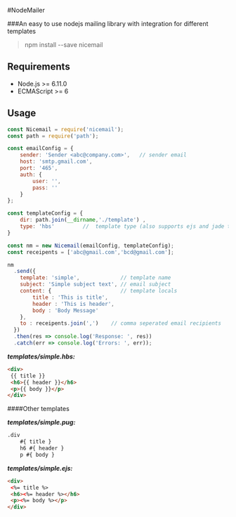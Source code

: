 #NodeMailer


###An easy to use nodejs mailing library with integration for different templates

> npm install --save nicemail

## Requirements
 * Node.js >=  6.11.0
 * ECMAScript >= 6

## Usage

```javascript
const Nicemail = require('nicemail');
const path = require('path');

const emailConfig = {
    sender: 'Sender <abc@company.com>',   // sender email
    host: 'smtp.gmail.com',
    port: '465',
    auth: {
        user: '',
        pass: ''
    }
};

const templateConfig = {
    dir: path.join(__dirname,'./template') ,
    type: 'hbs'         //  template type (also supports ejs and jade templates)
}

const nm = new Nicemail(emailConfig, templateConfig);
const receipents = ['abc@gmail.com','bcd@gmail.com'];

nm
  .send({
    template: 'simple',             // template name
    subject: 'Simple subject text', // email subject
    content: {                      // template locals
        title : 'This is title',
        header : 'This is header',
        body : 'Body Message'
    },
    to : receipents.join(',')    // comma seperated email recipients
  })
  .then(res => console.log('Response: ', res))
  .catch(err => console.log('Errors: ', err));

```

***templates/simple.hbs:***
```html
<div>
 {{ title }}
 <h6>{{ header }}</h6>
 <p>{{ body }}</p>
</div>
```

####Other templates

***templates/simple.pug:***
```html
.div
	#{ title }
	h6 #{ header }
	p #{ body } 
```
***templates/simple.ejs:***
```html
<div>
 <%= title %>
 <h6><%= header %></h6>
 <p><%= body %></p>
</div>
```